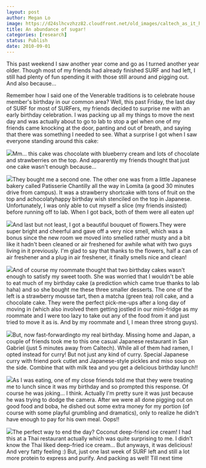 ```yaml
---
layout: post
author: Megan Lo
image: https://d24slhcvzhzz82.cloudfront.net/old_images/caltech_as_it_happens/6a0105349b8251970b0133f3751f51970b.jpg
title: An abundance of sugar! 
categories: [research]
status: Publish
date: 2010-09-01
---
```



This past weekend I saw another year come and go as I turned another year older. Though most of my friends had already finished SURF and had left, I still had plenty of fun spending it with those still around and pigging out. And also because...

Remember how I said one of the Venerable traditions is to celebrate house member's birthday in our common area? Well, this past Friday, the last day of SURF for most of SURFers, my friends decided to surprise me with an early birthday celebration. I was packing up all my things to move the next day and was actually about to go to lab to stop a gel when one of my friends came knocking at the door, panting and out of breath, and saying that there was something I needed to see. What a surprise I got when I saw everyone standing around this cake:

![](https://d24slhcvzhzz82.cloudfront.net/old_images/caltech_as_it_happens/6a0105349b8251970b0133f3751ff1970b.jpg)Mm... this cake was chocolate with blueberry cream and lots of chocolate and strawberries on the top. And apparently my friends thought that just one cake wasn't enough because...


![](https://d24slhcvzhzz82.cloudfront.net/old_images/caltech_as_it_happens/6a0105349b8251970b0133f375204c970b.jpg)They bought me a second one. The other one was from a little Japanese bakery called Patisserie Chantilly all the way in Lomita (a good 30 minutes drive from campus). It was a strawberry shortcake with tons of fruit on the top and achocolatyhappy birthday wish stenciled on the top in Japanese. Unfortunately, I was only able to cut myself a slice (my friends insisted) before running off to lab. When I got back, both of them were all eaten up!

![](https://d24slhcvzhzz82.cloudfront.net/old_images/caltech_as_it_happens/6a0105349b8251970b0134869939d7970c.jpg)And last but not least, I got a beautiful bouquet of flowers.They were super bright and cheerful and gave off a very nice smell, which was a bonus since the new room we moved into smelled rather musty and a bit like it hadn't been cleaned or air freshened for awhile what with two guys living in it previously. I'm glad to say that thanks to the flowers, half a can of air freshener and a plug in air freshener, it finally smells nice and clean!

![](https://d24slhcvzhzz82.cloudfront.net/old_images/caltech_as_it_happens/6a0105349b8251970b0133f37524a8970b.jpg)And of course my roommate thought that two birthday cakes wasn't enough to satisfy my sweet tooth. She was worried that I wouldn't be able to eat much of my birthday cake (a prediction which came true thanks to lab haha) and so she bought me these three smaller desserts. The one of the left is a strawberry mousse tart, then a matcha (green tea) roll cake, and a chocolate cake. They were the perfect pick-me-ups after a long day of moving in (which also involved them getting jostled in our mini-fridge as my roommate and I were too lazy to take out any of the food from it and just tried to move it as is. And by my roommate and I, I mean three strong guys).


![](https://d24slhcvzhzz82.cloudfront.net/old_images/caltech_as_it_happens/6a0105349b8251970b013486993ad4970c.jpg)But, now fast-forwardingto my real birthday. Missing home and Japan, a couple of friends took me to this one casual Japanese restaurant in San Gabriel (just 5 minutes away from Caltech). While all of them had ramen, I opted instead for curry! But not just any kind of curry. Special Japanese curry with friend pork cutlet and Japanese-style pickles and miso soup on the side. Combine that with milk tea and you get a delicious birthday lunch!!

![](https://d24slhcvzhzz82.cloudfront.net/old_images/caltech_as_it_happens/6a0105349b8251970b013486993bfc970c.jpg)As I was eating, one of my close friends told me that they were treating me to lunch since it was my birthday and so prompted this response. Of course he was joking... I think. Actually I'm pretty sure it was just because he was trying to dodge the camera. After we were all done pigging out on good food and boba, he dished out some extra money for my portion (of course with some playful grumbling and dramatics), only to realize he didn't have enough to pay for his own meal. Oops!!

![](https://d24slhcvzhzz82.cloudfront.net/old_images/caltech_as_it_happens/6a0105349b8251970b0133f375234f970b.jpg)The perfect way to end the day? Coconut deep-friend ice cream! I had this at a Thai restaurant actually which was quite surprising to me. I didn't know the Thai liked deep-fried ice cream... But anyways, it was delicious! And very fatty feeling :)
But, just one last week of SURF left and still a lot more protein to express and purify. And packing as well! Till next time

